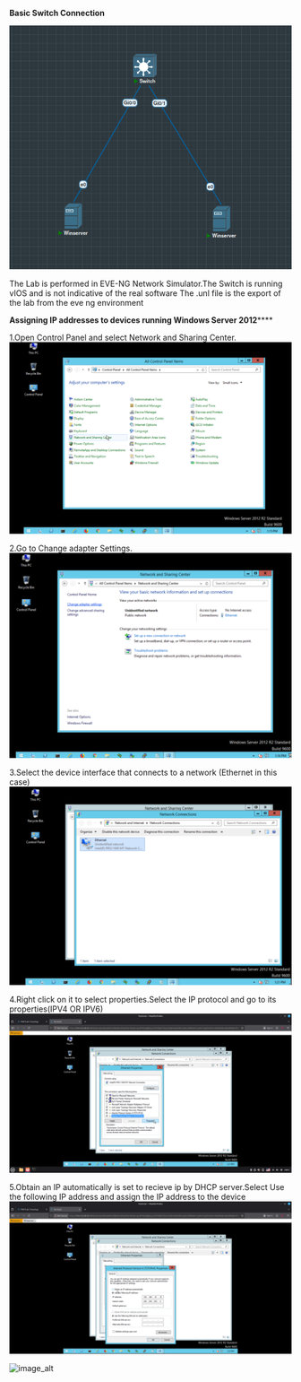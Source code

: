 ********Basic Switch Connection********

![image_alt](https://github.com/ChaitanyaKP08/CCNA/blob/main/BasicConnections/SwitchConnectivity/Images/Screenshot%20from%202025-10-24%2018-57-59.png?raw=true)

The Lab is performed in EVE-NG Network Simulator.The Switch is running vIOS and is not indicative of the real software
The .unl file is the export of the lab from the eve ng environment

**Assigning IP addresses to devices running Windows Server 2012******

1.Open Control Panel and select Network and Sharing Center.
![image_alt](https://github.com/ChaitanyaKP08/CCNA/blob/main/BasicConnections/SwitchConnectivity/Images/pic1.png?raw=true)

2.Go to Change adapter Settings.
![image_alt](https://github.com/ChaitanyaKP08/CCNA/blob/main/BasicConnections/SwitchConnectivity/Images/2.png?raw=true)

3.Select the device interface that connects to a network (Ethernet in this case) 
![image_alt](https://github.com/ChaitanyaKP08/CCNA/blob/main/BasicConnections/SwitchConnectivity/Images/Screenshot%20from%202025-10-24%2018-51-04.png?raw=true)

4.Right click on it to select properties.Select the IP protocol and go to its properties(IPV4 OR IPV6)
![image_alt](https://github.com/ChaitanyaKP08/CCNA/blob/main/BasicConnections/SwitchConnectivity/Images/Screenshot%20from%202025-10-24%2018-51-49.png?raw=true)

5.Obtain an IP automatically is set to recieve ip by DHCP server.Select Use the following IP address and assign the IP address to the device
![image_alt](https://github.com/ChaitanyaKP08/CCNA/blob/main/BasicConnections/SwitchConnectivity/Images/Screenshot%20from%202025-10-24%2018-53-14.png?raw=true)

![image_alt]()

